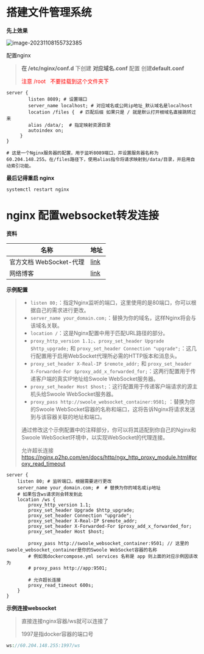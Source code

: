 #  搭建文件管理系统

**先上效果**

![image-20231108155732385](https://gitee.com/yao_liuyang/blogImages/raw/master/blogImages/image-20231108155732385.png)

配置nginx

> **在 /etc/nginx/conf.d**   下创建  **对应域名.conf** 配置  创建**default.conf**
>
> <font color='red'>注意 /root   不要挂载到这个文件夹下</font>

```shell
server {
	    listen 8089; # 设置端口 
	    server_name localhost; # 对应域名或公网ip地址_默认域名是localhost
		location /files {  # 匹配后缀 如果只是 / 就是默认打开根域名直接跳转过来
		alias /data/;  # 指定映射资源目录
		autoindex on; 
     }
}

# 这是一个Nginx服务器的配置，用于监听8089端口，并设置服务器名称为60.204.148.255。在/files路径下，使用alias指令将请求映射到/data/目录，并启用自动索引功能。
```

**最后记得重启 nginx**

```nginx
systemctl restart nginx
```

#  nginx 配置websocket转发连接

**资料**

| 名称                    | 地址                                                         |
| ----------------------- | ------------------------------------------------------------ |
| 官方文档 WebSocket-代理 | [link](http://nginx.p2hp.com/en/docs/http/websocket.html)    |
| 网络博客                | [link](https://www.zhihu.com/question/11850080815/answer/129326845387) |

**示例配置**

> - `listen 80;`：指定Nginx监听的端口，这里使用的是80端口，你可以根据自己的需求进行更改。
> - `server_name your_domain.com;`：替换为你的域名，这样Nginx将会与该域名关联。
> - `location /`：这是Nginx配置中用于匹配URL路径的部分。
> - `proxy_http_version 1.1;`、`proxy_set_header Upgrade $http_upgrade;` 和 `proxy_set_header Connection "upgrade";`：这几行配置用于启用WebSocket代理所必需的HTTP版本和消息头。
> - `proxy_set_header X-Real-IP $remote_addr;` 和 `proxy_set_header X-Forwarded-For $proxy_add_x_forwarded_for;`：这两行配置用于传递客户端的真实IP地址给Swoole WebSocket服务器。
> - `proxy_set_header Host $host;`：这行配置用于传递客户端请求的源主机头给Swoole WebSocket服务器。
> - `proxy_pass http://swoole_websocket_container:9501;` ：替换为你的Swoole WebSocket容器的名称和端口，这将告诉Nginx将请求发送到与该容器关联的地址和端口。
>
> 通过修改这个示例配置中的注释部分，你可以将其适配到你自己的Nginx和Swoole WebSocket环境中，以实现WebSocket的代理连接。
>
> 允许超长连接  https://nginx.p2hp.com/en/docs/http/ngx_http_proxy_module.html#proxy_read_timeout

```nginx
server {
    listen 80; # 监听端口，根据需要进行更改
    server_name your_domain.com; #  # 替换为你的域名或ip地址
    # 如果包含ws请求则会转发到此 
    location /ws {
        proxy_http_version 1.1;
        proxy_set_header Upgrade $http_upgrade;
        proxy_set_header Connection "upgrade";
        proxy_set_header X-Real-IP $remote_addr;
        proxy_set_header X-Forwarded-For $proxy_add_x_forwarded_for;
        proxy_set_header Host $host;

        proxy_pass http://swoole_websocket_container:9501; // 这里的swoole_websocket_container是你的Swoole WebSocket容器的名称
        # 例如我dockercompose.yml services 名称是 app 则上面的对应示例因该改为
        # proxy_pass http://app:9501;   
            
        # 允许超长连接  
        proxy_read_timeout 600s;     
    }
}
```

**示例连接websocket**

> 直接连接nginx容器/ws就可以连接了
>
> 1997是指docker容器的端口号

```php
ws://60.204.148.255:1997/ws
```

